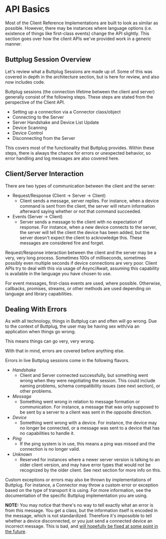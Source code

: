 # API Basics

Most of the Client Reference Implementations are built to look as similar as possible. However, there may be instances where language options (i.e. existence of things like first-class events) change the API slightly. This section goes over how the client APIs we've provided work in a generic manner.

## Buttplug Session Overview

Let's review what a Buttplug Sessions are made up of. Some of this was covered in depth in the architecture section, but is here for review, and also now includes code.

Buttplug sessions (the connection lifetime between the client and server) generally consist of the following steps. These steps are stated from the perspective of the Client API.

- Setting up a connection via a Connector class/object
- Connecting to the Server
- Server Handshake and Device List Update
- Device Scanning
- Device Control
- Disconnecting from the Server

This covers most of the functionality that Buttplug provides. Within these steps, there is always the chance for errors or unexpected behavior, so error handling and log messages are also covered here.

## Client/Server Interaction

There are two types of communication between the client and the server:

- Request/Response (Client -> Server -> Client)
    - Client sends a message, server replies. For instance, when a device command is sent from the client, the server will return information afterward saying whether or not that command succeeded.
- Events (Server -> Client)
    - Server sends a message to the client with no expectation of response. For instance, when a new device connects to the server, the server will tell the client the device has been added, but the server doesn't expect the client to acknowledge this. These messages are considered fire and forget.

Request/Response interaction between the client and the server may be a very, very long process. Sometimes 100s of milliseconds, sometimes possibly even multiple seconds if device connections are very poor. Client APIs try to deal with this via usage of Async/Await, assuming this capability is available in the language you have chosen to use.

For event messages, first-class events are used, where possible. Otherwise, callbacks, promises, streams, or other methods are used depending on language and library capabilities.

<CodeSwitcher :languages="{rust:'Rust', csharp:'C#', ts:'TypeScript', js:'JS', twine: 'Twine (Sugarcube)'}">
<template v-slot:rust>

<<< @/examples/rust/src/bin/async.rs

</template>
<template v-slot:csharp>

[See it on Github](https://github.com/buttplugio/buttplug-developer-guide/tree/master/examples/csharp/AsyncExample)

<<< @/examples/csharp/AsyncExample/Program.cs


</template>
<template v-slot:js>

<<< @/examples/javascript/async-example.js

</template>
<template v-slot:ts>

<<< @/examples/typescript/src/async-example.ts

</template>
<template v-slot:twine>

<<< @/examples/twine/async-example.twee

</template>
</CodeSwitcher>

## Dealing With Errors

As with all technology, things in Buttplug can and often will go wrong. Due to the context of Buttplug, the user may be having sex with/via an application when things go wrong.

This means things can go very, very wrong. 

With that in mind, errors are covered before anything else.

Errors in live Buttplug sessions come in the following flavors.

* *Handshake*
    * Client and Server connected successfully, but something went wrong when they were negotiating the session. This could include naming problems, schema compatibility issues (see next section), or other problems.
* *Message*
    * Something went wrong in relation to message formation or communication. For instance, a message that was only supposed to be sent by a server to a client was sent in the opposite direction.
* *Device*
    * Something went wrong with a device. For instance, the device may no longer be connected, or a message was sent to a device that has no capabilities to handle it.
* *Ping*
    * If the ping system is in use, this means a ping was missed and the connection is no longer valid.
* *Unknown*
    * Reserved for instances where a newer server version is talking to an older client version, and may have error types that would not be recognized by the older client. See next section for more info on this.

Custom exceptions or errors may also be thrown by implementations of Buttplug. For instance, a Connector may throw a custom error or exception based on the type of transport it is using. For more information, see the documentation of the specific Buttplug implementation you are using.

<CodeSwitcher :languages="{rust:'Rust', csharp:'C#', ts:'TypeScript', js:'JS', twine: 'Twine (Sugarcube)'}">
<template v-slot:rust>

<<< @/examples/rust/src/bin/errors.rs

</template>
<template v-slot:csharp>

<<< @/examples/csharp/ExceptionExample/Program.cs

</template>
<template v-slot:js>

<<< @/examples/javascript/errors-example.js

</template>
<template v-slot:ts>

<<< @/examples/typescript/src/errors-example.ts

</template>
<template v-slot:twine>

```html
Still need to write the Twine error handling example.
```

</template>
</CodeSwitcher>

**NOTE:** You may notice that there's no way to tell exactly what an error is from this message. You get a class, but the information itself is encoded in the message, which is not standardized. Therefore it's impossible to tell whether a device disconnected, or you just send a connected device an incorrect message. This is bad, and [will hopefully be fixed at some point in the future](https://github.com/buttplugio/buttplug/issues/70).
